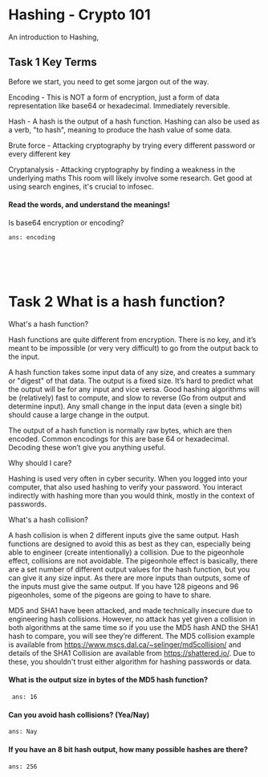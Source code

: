 # Hashing - Crypto 101

An introduction to Hashing,

## Task 1 Key Terms 

Before we start, you need to get some jargon out of the way.

Encoding - This is NOT a form of encryption, just a form of data representation like base64 or hexadecimal. Immediately reversible.

Hash - A hash is the output of a hash function. Hashing can also be used as a verb, "to hash", meaning to produce the hash value of some data.

Brute force - Attacking cryptography by trying every different password or every different key

Cryptanalysis - Attacking cryptography by finding a weakness in the underlying maths
This room will likely involve some research. Get good at using search engines, it's crucial to infosec.



#### Read the words, and understand the meanings!
Is base64 encryption or encoding?

` ans: encoding `

<br><br><br>

# Task 2 What is a hash function? 

What's a hash function?

Hash functions are quite different from encryption. There is no key, and it’s meant to be impossible (or very very difficult) to go from the output back to the input.

A hash function takes some input data of any size, and creates a summary or "digest" of that data. The output is a fixed size. It’s hard to predict what the output will be for any input and vice versa. Good hashing algorithms will be (relatively) fast to compute, and slow to reverse (Go from output and determine input). Any small change in the input data (even a single bit) should cause a large change in the output.

The output of a hash function is normally raw bytes, which are then encoded. Common encodings for this are base 64 or hexadecimal. Decoding these won’t give you anything useful.

Why should I care?

Hashing is used very often in cyber security. When you logged into your computer, that also used hashing to verify your password. You interact indirectly with hashing more than you would think, mostly in the context of passwords.

What's a hash collision?

A hash collision is when 2 different inputs give the same output. Hash functions are designed to avoid this as best as they can, especially being able to engineer (create intentionally) a collision. Due to the pigeonhole effect, collisions are not avoidable. The pigeonhole effect is basically, there are a set number of different output values for the hash function, but you can give it any size input. As there are more inputs than outputs, some of the inputs must give the same output. If you have 128 pigeons and 96 pigeonholes, some of the pigeons are going to have to share.

MD5 and SHA1 have been attacked, and made technically insecure due to engineering hash collisions. However, no attack has yet given a collision in both algorithms at the same time so if you use the MD5 hash AND the SHA1 hash to compare, you will see they’re different. The MD5 collision example is available from https://www.mscs.dal.ca/~selinger/md5collision/ and details of the SHA1 Collision are available from https://shattered.io/. Due to these, you shouldn't trust either algorithm for hashing passwords or data.

#### What is the output size in bytes of the MD5 hash function?

 
 ` ans: 16`
 
 #### Can you avoid hash collisions? (Yea/Nay)
 
 ` ans: Nay  `
 
 #### If you have an 8 bit hash output, how many possible hashes are there?

` ans: 256  `
